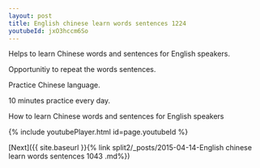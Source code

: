 ```yaml
---
layout: post
title: English chinese learn words sentences 1224 
youtubeId: jxO3hccm6So
---
```

 
 
Helps to learn Chinese words and sentences for English speakers.

Opportunitiy to repeat the words sentences. 

Practice Chinese language. 
 
10 minutes practice every day. 
 
How to learn Chinese words and sentences for English speakers 
 
{% include youtubePlayer.html id=page.youtubeId %}
 
 
[Next]({{ site.baseurl }}{% link  split2/_posts/2015-04-14-English chinese learn words sentences 1043 .md%})
 

